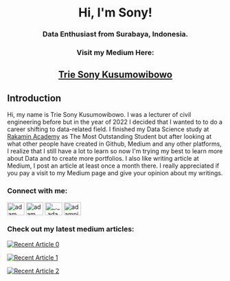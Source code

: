 <h1 align="center">Hi, I'm Sony!</h1>
<h3 align="center">Data Enthusiast from Surabaya, Indonesia.</h3>

<h3 align="center">Visit my Medium Here:</h3>
<h2 align="center" ><a href="https://medium.com/@triesonyk">Trie Sony Kusumowibowo</a></h2>



## Introduction
Hi, my name is Trie Sony Kusumowibowo. I was a lecturer of civil engineering before but in the year of 2022 I decided that I wanted to to do a career shifting to data-related field. I finished my Data Science study at [Rakamin Academy](https://www.rakamin.com/) as The Most Outstanding Student but after looking at what other people have created in Github, Medium and any other platforms, I realize that I still have a lot to learn so now I'm trying my best to learn more about Data and to create more portfolios. I also like writing article at Medium, I post an article at least once a month there. I really appreciated if you pay a visit to my Medium page and give your opinion about my writings.

<h3 align="left">Connect with me:</h3>
<p align="left">
  <a href="https://www.linkedin.com/in/triesonyk/" target="blank"><img align="center"
      src="https://raw.githubusercontent.com/rahuldkjain/github-profile-readme-generator/master/src/images/icons/Social/linked-in-alt.svg"
      alt="adam pithewan" height="30" width="40" /></a> 
  <a href="https://www.facebook.com/triesonyk" target="blank"><img align="center"
      src="https://raw.githubusercontent.com/rahuldkjain/github-profile-readme-generator/master/src/images/icons/Social/facebook.svg"
      alt="adam pithen wala" height="30" width="40" /></a> 
  <a href="https://www.instagram.com/triesonyk/" target="blank"><img align="center"
      src="https://raw.githubusercontent.com/rahuldkjain/github-profile-readme-generator/master/src/images/icons/Social/instagram.svg"
      alt="_._.adam._" height="30" width="40" /></a> 
 <a href="https://twitter.com/triesonyk" target="blank"><img align="center"
      src="https://raw.githubusercontent.com/rahuldkjain/github-profile-readme-generator/master/src/images/icons/Social/twitter.svg"
      alt="adampithewan" height="30" width="40" /></a> 
</p>

### Check out my latest medium articles:

<a target="_blank" href="https://github-readme-medium-recent-article.vercel.app/medium/@triesonyk/0"><img src="https://github-readme-medium-recent-article.vercel.app/medium/@triesonyk/0" alt="Recent Article 0"> 

<a target="_blank" href="https://github-readme-medium-recent-article.vercel.app/medium/@triesonyk/1"><img src="https://github-readme-medium-recent-article.vercel.app/medium/@triesonyk/1" alt="Recent Article 1"> 

<a target="_blank" href="https://github-readme-medium-recent-article.vercel.app/medium/@triesonyk/2"><img src="https://github-readme-medium-recent-article.vercel.app/medium/@triesonyk/2" alt="Recent Article 2"> 
